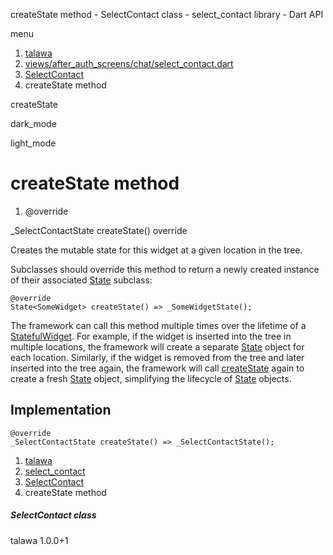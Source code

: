




createState method - SelectContact class - select\_contact library - Dart API







menu

1. [talawa](../../index.html)
2. [views/after\_auth\_screens/chat/select\_contact.dart](../../views_after_auth_screens_chat_select_contact/views_after_auth_screens_chat_select_contact-library.html)
3. [SelectContact](../../views_after_auth_screens_chat_select_contact/SelectContact-class.html)
4. createState method

createState


dark\_mode

light\_mode




# createState method


1. @override

\_SelectContactState
createState()
override

Creates the mutable state for this widget at a given location in the tree.

Subclasses should override this method to return a newly created
instance of their associated [State](https://api.flutter.dev/flutter/widgets/State-class.html) subclass:

```
@override
State<SomeWidget> createState() => _SomeWidgetState();

```

The framework can call this method multiple times over the lifetime of
a [StatefulWidget](https://api.flutter.dev/flutter/widgets/StatefulWidget-class.html). For example, if the widget is inserted into the tree
in multiple locations, the framework will create a separate [State](https://api.flutter.dev/flutter/widgets/State-class.html) object
for each location. Similarly, if the widget is removed from the tree and
later inserted into the tree again, the framework will call [createState](../../views_after_auth_screens_chat_select_contact/SelectContact/createState.html)
again to create a fresh [State](https://api.flutter.dev/flutter/widgets/State-class.html) object, simplifying the lifecycle of
[State](https://api.flutter.dev/flutter/widgets/State-class.html) objects.


## Implementation

```
@override
_SelectContactState createState() => _SelectContactState();
```

 


1. [talawa](../../index.html)
2. [select\_contact](../../views_after_auth_screens_chat_select_contact/views_after_auth_screens_chat_select_contact-library.html)
3. [SelectContact](../../views_after_auth_screens_chat_select_contact/SelectContact-class.html)
4. createState method

##### SelectContact class





talawa
1.0.0+1






